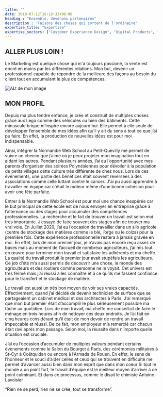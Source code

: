 ```yaml
---
title: ""
date: 2018-07-12T18:19:33+06:00
heading : "Ensemble, devenons partenaires"
description : "Faisons des choses qui sortent de l'ordinaire"
expertise_title: "Expertise"
expertise_sectors: ["Customer Experience Design", "Digital Products", "Development", "Campaign & Content", "Employer Branding", "Animation & Motion Graphics", "Packaging & Product Design", "Retail & Spacial", "Print & Editorial Design", "Concept/Text", "Information Design"]
---
```


## ALLER PLUS LOIN !

Le Marketing est quelque chose qui m'a toujours passioné, la vente est encré en moins par les différentes relations. Mon but, devenir un professionnel capable de répondre de la meilleure des façons au besoin du client tout en accumulant le plus de compétences.

![ALt de mon image](/images/projects/Maison.jpg)

## MON PROFIL 

Depuis ma plus tendre enfance, je crée et construit de multiples choses grâce aux Lego comme des véhicules ou bien des bâtiments. Cette minuscule brique m’inspire encore aujourd’hui. Elle permet à elle seule de développer l’ensemble de mes idées afin qu’il y ait du sens à tout ce que j’ai pu faire. En effet, la production de nouvelles idées est pour moi indispensable. 

Ainsi, intégrer la Normandie Web School au Petit-Quevilly me permet de suivre un chemin que j’aime où je peux projeter mon imagination tout en aidant les autres. Pendant plusieurs années, j’ai eu l’opportunité avec mes parents d’organiser des soirées Polynésiennes pour dévoiler à la population de petits villages cette culture très différente de chez nous. Lors de ces événements, une partie des bénéfices était souvent reversées à des associations comme celle luttant contre le cancer. J'ai pu aussi apprendre à travailler en équipe car c'était le moteur même d’une bonne cohésion pour avoir une fête parfaite. 

Entrer à la Normandie Web School est pour moi une chance inespérée car le but principal de cette école est de nous envoyer en entreprise grâce à l’alternance ou des stages pour accumuler des compétences professionnelles. La recherche et le fait de trouver un travail est selon moi très importante. J’essaye de faire souvent des stages afin de trouver ma vrai voie.
 En Juillet 2020, j’ai eu l’occasion de travailler dans un silo agricole (centre de stockage des matières comme le blé, l’orge ou le colza) pour la première fois. Cette expérience professionnelle restera à jamais gravée en moi. En effet, lors de mon premier jour, je n’avais pas encore reçu assez de bases mais au moment de l’accueil de nombreux agriculteurs, j’ai mis tout en œuvre pour terminer mon travail et satisfaire les adhérents et ma cheffe. La qualité du travail produit le premier jour avait stupéfais les agriculteurs. Ce job d’été m’a aussi permis de découvrir une chose, le monde des agriculteurs et des routiers comme personne ne le voyait. Cet univers est très fermé mais j’ai réussi à les connaître et à ce qu’ils me fassent confiance pour le transfert et le stockage de matière. 

Le travail est aussi un très bon moyen de voir ses vraies capacités. Effectivement, quand j’ai décidé de devenir technicien de surface que se partageaient  un cabinet médical et des architectes à Paris. J’ai remarqué que mon but premier était d’accomplir le plus sérieusement possible ma tâche au quotidien. Lors de mon travail, ma cheffe me conseillait de faire le ménage en trois heures afin de nettoyer ces deux endroits. Je l’ai fait en cinq heures considérant qu’il était de mon devoir de rendre un travail impeccable et réussi. De ce fait, mon employeur m’a remercié car chacun était ravi après mon passage. Selon moi, la réussite dans n’importe quelle situation est cruciale. 

J’ai eu l’occasion d’accumuler de multiples valeurs pendant certains évènements comme le Salon du Bourget à Paris, des cérémonies militaires à St-Cyr à Coëtquidan ou encore à l’Armada de Rouen. En effet, le sens de l’honneur et le souci d’aider  celles et ceux qui se trouvent  en difficulté me permet d’avancer aussi bien dans mon esprit que dans mon coeur Si tout le monde a un point fort, le travail d’équipe est le meilleur  moyen d’arriver à ce point culminant. Et dans ce processus, comme le disait le chimiste Antoine Lavoisier 

“Rien ne se perd, rien ne se crée, tout se transforme”. 


